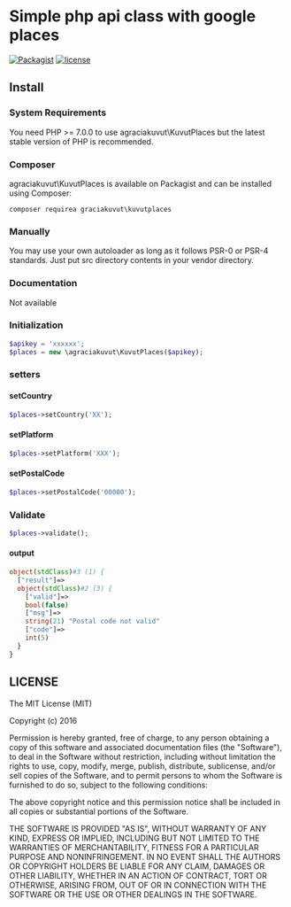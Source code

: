 Simple php api class with google places
=======================================

[![Packagist](https://img.shields.io/packagist/v/buuum/googleplaces.svg)](https://packagist.org/packages/buuum/googleplaces)
[![license](https://img.shields.io/github/license/mashape/apistatus.svg?maxAge=2592000)](#license)

## Install

### System Requirements

You need PHP >= 7.0.0 to use agraciakuvut\KuvutPlaces but the latest stable version of PHP is recommended.

### Composer

agraciakuvut\KuvutPlaces is available on Packagist and can be installed using Composer:

```
composer requirea graciakuvut\kuvutplaces
```

### Manually

You may use your own autoloader as long as it follows PSR-0 or PSR-4 standards. Just put src directory contents in your vendor directory.


### Documentation

Not available

### Initialization

```php
$apikey = 'xxxxxx';
$places = new \agraciakuvut\KuvutPlaces($apikey);
```

### setters
#### setCountry
```php
$places->setCountry('XX');
```

#### setPlatform

```php
$places->setPlatform('XXX');
```

#### setPostalCode

```php
$places->setPostalCode('00000');
```

### Validate
```php
$places->validate();
```
#### output
```php
object(stdClass)#3 (1) {
  ["result"]=>
  object(stdClass)#2 (3) {
    ["valid"]=>
    bool(false)
    ["msg"]=>
    string(21) "Postal code not valid"
    ["code"]=>
    int(5)
  }
}
```

## LICENSE

The MIT License (MIT)

Copyright (c) 2016

Permission is hereby granted, free of charge, to any person obtaining a copy of this software and associated documentation files (the "Software"), to deal in the Software without restriction, including without limitation the rights to use, copy, modify, merge, publish, distribute, sublicense, and/or sell copies of the Software, and to permit persons to whom the Software is furnished to do so, subject to the following conditions:

The above copyright notice and this permission notice shall be included in all copies or substantial portions of the Software.

THE SOFTWARE IS PROVIDED "AS IS", WITHOUT WARRANTY OF ANY KIND, EXPRESS OR IMPLIED, INCLUDING BUT NOT LIMITED TO THE WARRANTIES OF MERCHANTABILITY, FITNESS FOR A PARTICULAR PURPOSE AND NONINFRINGEMENT. IN NO EVENT SHALL THE AUTHORS OR COPYRIGHT HOLDERS BE LIABLE FOR ANY CLAIM, DAMAGES OR OTHER LIABILITY, WHETHER IN AN ACTION OF CONTRACT, TORT OR OTHERWISE, ARISING FROM, OUT OF OR IN CONNECTION WITH THE SOFTWARE OR THE USE OR OTHER DEALINGS IN THE SOFTWARE.
